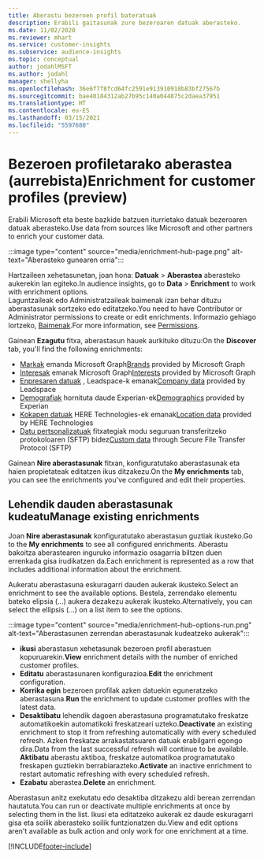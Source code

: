 ```yaml
---
title: Aberastu bezeroen profil bateratuak
description: Erabili gaitasunak zure bezeroaren datuak aberasteko.
ms.date: 11/02/2020
ms.reviewer: mhart
ms.service: customer-insights
ms.subservice: audience-insights
ms.topic: conceptual
author: jodahlMSFT
ms.author: jodahl
manager: shellyha
ms.openlocfilehash: 36e6f7f8fcd64fc2591e913910918b83bf27567b
ms.sourcegitcommit: bae40184312ab27b95c140a044875c2daea37951
ms.translationtype: HT
ms.contentlocale: eu-ES
ms.lasthandoff: 03/15/2021
ms.locfileid: "5597680"
---
```

# <a name="enrichment-for-customer-profiles-preview"></a><span data-ttu-id="29371-103">Bezeroen profiletarako aberastea (aurrebista)</span><span class="sxs-lookup"><span data-stu-id="29371-103">Enrichment for customer profiles (preview)</span></span>

<span data-ttu-id="29371-104">Erabili Microsoft eta beste bazkide batzuen iturrietako datuak bezeroaren datuak aberasteko.</span><span class="sxs-lookup"><span data-stu-id="29371-104">Use data from sources like Microsoft and other partners to enrich your customer data.</span></span>

:::image type="content" source="media/enrichment-hub-page.png" alt-text="Aberasteko gunearen orria":::

<span data-ttu-id="29371-106">Hartzaileen xehetasunetan, joan hona: **Datuak** > **Aberastea** aberasteko aukerekin lan egiteko.</span><span class="sxs-lookup"><span data-stu-id="29371-106">In audience insights, go to **Data** > **Enrichment** to work with enrichment options.</span></span>    
<span data-ttu-id="29371-107">Laguntzaileak edo Administratzaileak baimenak izan behar dituzu aberastasunak sortzeko edo editatzeko.</span><span class="sxs-lookup"><span data-stu-id="29371-107">You need to have Contributor or Administrator permissions to create or edit enrichments.</span></span> <span data-ttu-id="29371-108">Informazio gehiago lortzeko, [Baimenak](permissions.md).</span><span class="sxs-lookup"><span data-stu-id="29371-108">For more information, see [Permissions](permissions.md).</span></span>

<span data-ttu-id="29371-109">Gainean **Ezagutu** fitxa, aberastasun hauek aurkituko dituzu:</span><span class="sxs-lookup"><span data-stu-id="29371-109">On the **Discover** tab, you'll find the following enrichments:</span></span>

- <span data-ttu-id="29371-110">[Markak](enrichment-microsoft-graph.md) emanda Microsoft Graph</span><span class="sxs-lookup"><span data-stu-id="29371-110">[Brands](enrichment-microsoft-graph.md) provided by Microsoft Graph</span></span>
- <span data-ttu-id="29371-111">[Interesak](enrichment-microsoft-graph.md) emanak Microsoft Graph</span><span class="sxs-lookup"><span data-stu-id="29371-111">[Interests](enrichment-microsoft-graph.md) provided by Microsoft Graph</span></span>
- <span data-ttu-id="29371-112">[Enpresaren datuak](enrichment-leadspace.md) , Leadspace-k emanak</span><span class="sxs-lookup"><span data-stu-id="29371-112">[Company data](enrichment-leadspace.md) provided by Leadspace</span></span>
- <span data-ttu-id="29371-113">[Demografiak](enrichment-experian.md) hornituta daude Experian-ek</span><span class="sxs-lookup"><span data-stu-id="29371-113">[Demographics](enrichment-experian.md) provided by Experian</span></span>
- <span data-ttu-id="29371-114">[Kokapen datuak](enrichment-here.md) HERE Technologies-ek emanak</span><span class="sxs-lookup"><span data-stu-id="29371-114">[Location data](enrichment-here.md) provided by HERE Technologies</span></span>
- <span data-ttu-id="29371-115">[Datu pertsonalizatuak](enrichment-SFTP-custom-import.md) fitxategiak modu seguruan transferitzeko protokoloaren (SFTP) bidez</span><span class="sxs-lookup"><span data-stu-id="29371-115">[Custom data](enrichment-SFTP-custom-import.md) through Secure File Transfer Protocol (SFTP)</span></span>

<span data-ttu-id="29371-116">Gainean **Nire aberastasunak** fitxan, konfiguratutako aberastasunak eta haien propietateak editatzen ikus ditzakezu.</span><span class="sxs-lookup"><span data-stu-id="29371-116">On the **My enrichments** tab, you can see the enrichments you've configured and edit their properties.</span></span>

## <a name="manage-existing-enrichments"></a><span data-ttu-id="29371-117">Lehendik dauden aberastasunak kudeatu</span><span class="sxs-lookup"><span data-stu-id="29371-117">Manage existing enrichments</span></span>

<span data-ttu-id="29371-118">Joan **Nire aberastasunak** konfiguratutako aberastasun guztiak ikusteko.</span><span class="sxs-lookup"><span data-stu-id="29371-118">Go to the **My enrichments** to see all configured enrichments.</span></span> <span data-ttu-id="29371-119">Aberastu bakoitza aberastearen inguruko informazio osagarria biltzen duen errenkada gisa irudikatzen da.</span><span class="sxs-lookup"><span data-stu-id="29371-119">Each enrichment is represented as a row that includes additional information about the enrichment.</span></span>

<span data-ttu-id="29371-120">Aukeratu aberastasuna eskuragarri dauden aukerak ikusteko.</span><span class="sxs-lookup"><span data-stu-id="29371-120">Select an enrichment to see the available options.</span></span> <span data-ttu-id="29371-121">Bestela, zerrendako elementu bateko elipsia (...) aukera dezakezu aukerak ikusteko.</span><span class="sxs-lookup"><span data-stu-id="29371-121">Alternatively, you can select the ellipsis (...) on a list item to see the options.</span></span>

:::image type="content" source="media/enrichment-hub-options-run.png" alt-text="Aberastasunen zerrendan aberastasunak kudeatzeko aukerak":::

- <span data-ttu-id="29371-123">**ikusi** aberastasun xehetasunak bezeroen profil aberastuen kopuruarekin.</span><span class="sxs-lookup"><span data-stu-id="29371-123">**View** enrichment details with the number of enriched customer profiles.</span></span>
- <span data-ttu-id="29371-124">**Editatu** aberastasunaren konfigurazioa.</span><span class="sxs-lookup"><span data-stu-id="29371-124">**Edit** the enrichment configuration.</span></span>
- <span data-ttu-id="29371-125">**Korrika egin** bezeroen profilak azken datuekin eguneratzeko aberastasuna.</span><span class="sxs-lookup"><span data-stu-id="29371-125">**Run** the enrichment to update customer profiles with the latest data.</span></span>
- <span data-ttu-id="29371-126">**Desaktibatu** lehendik dagoen aberastasuna programatutako freskatze automatikoekin automatikoki freskatzeari uzteko.</span><span class="sxs-lookup"><span data-stu-id="29371-126">**Deactivate** an existing enrichment to stop it from refreshing automatically with every scheduled refresh.</span></span> <span data-ttu-id="29371-127">Azken freskatze arrakastatsuaren datuak erabilgarri egongo dira.</span><span class="sxs-lookup"><span data-stu-id="29371-127">Data from the last successful refresh will continue to be available.</span></span> <span data-ttu-id="29371-128">**Aktibatu** aberastu aktiboa, freskatze automatikoa programatutako freskapen guztiekin berrabiarazteko.</span><span class="sxs-lookup"><span data-stu-id="29371-128">**Activate** an inactive enrichment to restart automatic refreshing with every scheduled refresh.</span></span>
- <span data-ttu-id="29371-129">**Ezabatu** aberastea.</span><span class="sxs-lookup"><span data-stu-id="29371-129">**Delete** an enrichment.</span></span>

<span data-ttu-id="29371-130">Aberastasun anitz exekutatu edo desaktiba ditzakezu aldi berean zerrendan hautatuta.</span><span class="sxs-lookup"><span data-stu-id="29371-130">You can run or deactivate multiple enrichments at once by selecting them in the list.</span></span> <span data-ttu-id="29371-131">Ikusi eta editatzeko aukerak ez daude eskuragarri gisa eta soilik aberasteko soilik funtzionatzen du.</span><span class="sxs-lookup"><span data-stu-id="29371-131">View and edit options aren't available as bulk action and only work for one enrichment at a time.</span></span>


[!INCLUDE[footer-include](../includes/footer-banner.md)]